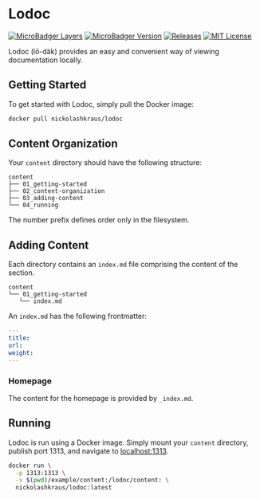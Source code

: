 # Lodoc

[![MicroBadger Layers](https://images.microbadger.com/badges/image/nickolashkraus/lodoc.svg)](https://microbadger.com/images/nickolashkraus/lodoc)
[![MicroBadger Version](https://images.microbadger.com/badges/version/nickolashkraus/lodoc.svg)](https://microbadger.com/images/nickolashkraus/lodoc)
[![Releases](https://img.shields.io/github/v/release/NickolasHKraus/lodoc?color=blue)](https://github.com/NickolasHKraus/lodoc/releases)
[![MIT License](https://img.shields.io/github/license/NickolasHKraus/lodoc?color=blue)](https://github.com/NickolasHKraus/lodoc/blob/master/LICENSE)

Lodoc (lō-däk) provides an easy and convenient way of viewing documentation locally.

## Getting Started

To get started with Lodoc, simply pull the Docker image:

```bash
docker pull nickolashkraus/lodoc
```

## Content Organization

Your `content` directory should have the following structure:

```
content
├── 01_getting-started
├── 02_content-organization
├── 03_adding-content
└── 04_running
```

The number prefix defines order only in the filesystem.

## Adding Content

Each directory contains an `index.md` file comprising the content of the section.

```
content
└── 01_getting-started
   └── index.md
```

An `index.md` has the following frontmatter:

```yaml
---
title:
url:
weight:
---
```

### Homepage

The content for the homepage is provided by `_index.md`.

## Running

Lodoc is run using a Docker image. Simply mount your `content` directory, publish port 1313, and navigate to [localhost:1313](https://localhost:1313).

```bash
docker run \
  -p 1313:1313 \
  -v $(pwd)/example/content:/lodoc/content: \
  nickolashkraus/lodoc:latest
```
